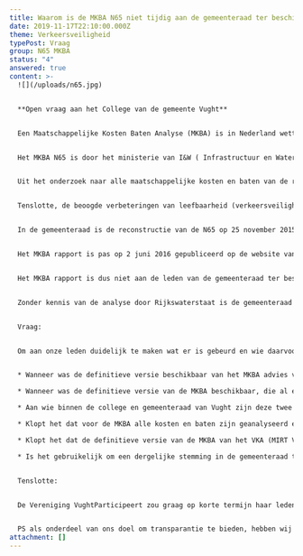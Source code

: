 ```yaml
---
title: Waarom is de MKBA N65 niet tijdig aan de gemeenteraad ter beschikking gesteld?
date: 2019-11-17T22:10:00.000Z
theme: Verkeersveiligheid
typePost: Vraag
group: N65 MKBA
status: "4"
answered: true
content: >-
  ![](/uploads/n65.jpg)


  **Open vraag aan het College van de gemeente Vught**


  Een Maatschappelijke Kosten Baten Analyse (MKBA) is in Nederland wettelijk voorgeschreven voor alle grote infrastructurele projecten. De analyse moet duidelijk maken of een dergelijke grote investering zin heeft. Als de kosten van het infrastructuurproject groter zijn dan de baten, moeten dit project niet worden uitgevoerd.


  Het MKBA N65 is door het ministerie van I&W ( Infrastructuur en Waterstaat) opgesteld en is vervolgens getoetst door de Antea Group en door het RIGO. Tenslotte is een second opinion gevraagd aan het KIM, het onafhankelijk Kennisinstituut voor Mobiliteit in Nederland.


  Uit het onderzoek naar alle maatschappelijke kosten en baten van de reconstructie van de N65 blijkt dat de kosten veel hoger zijn dan de maatschappelijke baten. De Antea Group, Rigo en het KIM komen alle drie tot deze conclusie. Bovendien blijkt dat de belangrijkste baten bestaan uit een verbeterde doorstroming van het verkeer op de N65, en dat was nou juist géén doelstelling van het project. 


  Tenslotte, de beoogde verbeteringen van leefbaarheid (verkeersveiligheid en luchtkwaliteit), ruimtelijke kwaliteit en vermindering barrièrewerking worden niet gerealiseerd. De verkeersonveiligheid op de overige wegen in Vught wordt juist groter met de reconstructie, zo blijkt uit de berekeningen van Rijkswaterstaat.


  In de gemeenteraad is de reconstructie van de N65 op 25 november 2015, op 2 december 2015 én op 10 maart 2016 besproken. Op deze vergaderingen is het MKBA onderzoek niet genoemd door het College, ook niet in de bijbehorende stukken. Op 24 maart 2016 is door de Stuurgroep N65 besloten tot de reconstructie van de N65 op basis van het Voorkeurs Alternatief (VKA). 


  Het MKBA rapport is pas op 2 juni 2016 gepubliceerd op de website van Rijkswaterstaat en niet op de website Rijksinfravught.nl. Op deze laatste website worden normaliter alle documenten inzake de Rijksinfra Vught gepubliceerd. Publicatie op Rijksinfravught.nl vond pas plaats in 2018, na vragen vanuit de gemeenteraad.


  Het MKBA rapport is dus niet aan de leden van de gemeenteraad ter beschikking gesteld. Dat is pas gebeurd in 2018, twee jaar ná de besluitvorming door de Stuurgroep N65 (Rijkswaterstaat, provincie NoordBrabant, Den Bosch, Vught en Haaren)


  Zonder kennis van de analyse door Rijkswaterstaat is de gemeenteraad gevraagd een besluit te nemen over de aanpassingen van de N65 en de financiële bijdrage van de gemeente Vught daaraan.


  Vraag:


  Om aan onze leden duidelijk te maken wat er is gebeurd en wie daarvoor verantwoordelijk is, krijgen wij graag antwoord op de volgende vragen:


  * Wanneer was de definitieve versie beschikbaar van het MKBA advies van Antea group en aan wie is dit ter beschikking gesteld? We doelen daarbij op de MIRT­ Verkenning N65 Vught – Haaren; Maatschappelijke kosten en baten van de onderzochte alternatieven, Deel I, Deel II en Deel IIa, Antea group, 1 juni 2016.

  * Wanneer was de definitieve versie van de MKBA beschikbaar, die al eerder door RIGO is uitgevoerd (opgeleverd door RIGO in februari 2016) en die als 'Deel II MKBA N65' in de hierboven genoemde MIRT verkenning opgenomen, evenals de second opinion door het Kennisinstituut voor Mobiliteit (opgeleverd 17-2 2016), opgenomen als Deel IIa in de genoemde MIRT verkenning? 

  * Aan wie binnen de college en gemeenteraad van Vught zijn deze twee rapporten wanneer ter beschikking gesteld?

  * Klopt het dat voor de MKBA alle kosten en baten zijn geanalyseerd en gekwantificeerd, waarbij er per saldo een negatief resultaat bleek?

  * Klopt het dat de definitieve versie van de MKBA van het VKA (MIRT­ Verkenning N65 Vught – Haaren; Maatschappelijke kosten en baten van de onderzochte alternatieven, Antea group, 1 juni 2016, Deel 1, Deel II en Deel IIa) bij het besluit door de gemeenteraad niet aan de raadsleden ter beschikking was gesteld?

  * Is het gebruikelijk om een dergelijke stemming in de gemeenteraad te laten plaatsvinden zonder dat kennis genomen kon worden van relevante onderzoeksresultaten?


  Tenslotte:


  De Vereniging VughtParticipeert zou graag op korte termijn haar leden over uw antwoorden willen informeren. Wij nemen aan dat ook u de noodzaak ziet de inwoners van Vught zo snel mogelijk te informeren. Om die reden zouden wij het op prijs stellen uw antwoorden binnen 3 weken te mogen ontvangen.


  PS als onderdeel van ons doel om transparantie te bieden, hebben wij deze brief ook op onze website [www.vughtparticipeert.nl](www.vughtparticipeert.nl) geplaatst. Uw antwoorden zullen daar ook worden gepubliceerd.
attachment: []
---
```

